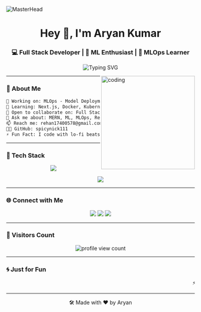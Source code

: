 ![MasterHead](https://repository-images.githubusercontent.com/588181932/e36ec678-7984-4cdd-8e4c-a3932772ff8e)

<h1 align="center">Hey 👋, I'm Aryan Kumar</h1>
<h3 align="center">💻 Full Stack Developer | 🧠 ML Enthusiast | 🚀 MLOps Learner</h3>

<p align="center">
  <img src="https://readme-typing-svg.demolab.com?font=Fira+Code&size=22&pause=1000&center=true&vCenter=true&width=380&lines=Crafting+Modern+Web+Apps+%F0%9F%92%BB;Building+Smart+ML+Systems+%F0%9F%96%A5%EF%B8%8F;Always+Learning%2C+Always+Evolving+%F0%9F%8C%90" alt="Typing SVG" />
</p>

<img align="right" alt="coding" width="250" src="https://user-images.githubusercontent.com/74038190/235224431-e8c8c12e-6826-47f1-89fb-2ddad83b3abf.gif"/>

---

### 🧠 About Me

```txt
🔭 Working on: MLOps - Model Deployment & CI/CD
🌱 Learning: Next.js, Docker, Kubernetes, GCP, AWS
🤝 Open to collaborate on: Full Stack + ML projects
💬 Ask me about: MERN, ML, MLOps, React.js
📫 Reach me: rehan17400578@gmail.com
🧑‍💻 GitHub: spicynick111
⚡ Fun Fact: I code with lo-fi beats at midnight 🌙 and probably have more GitHub repos than unread WhatsApps! 😂
```

---

### 🚀 Tech Stack

<p align="center">
  <img src="https://skillicons.dev/icons?i=html,css,js,react,nodejs,express,mongodb,python,cpp,java,tailwind,docker"/>
</p>
<p align="center">
  <img src="https://skillicons.dev/icons?i=kubernetes,git,github,aws,postman,postgres,pandas,scikit-learn"/>
</p>

---

### 🌐 Connect with Me

<p align="center">
  <a href="mailto:rehan17400578@gmail.com"><img src="https://img.shields.io/badge/Gmail-EA4335?style=for-the-badge&logo=gmail&logoColor=white"/></a>
  <a href="https://www.linkedin.com/in/aryan-kumar-gate2025"><img src="https://img.shields.io/badge/LinkedIn-0A66C2?style=for-the-badge&logo=linkedin&logoColor=white"/></a>
  <a href="https://github.com/spicynick111"><img src="https://img.shields.io/badge/GitHub-181717?style=for-the-badge&logo=github&logoColor=white"/></a>
</p>

---

### 👀 Visitors Count

<p align="center">
  <img src="https://komarev.com/ghpvc/?username=spicynick111&label=Profile+Views&color=0e75b6&style=for-the-badge" alt="profile view count" />
</p>

---

### 🌀 Just for Fun

<marquee behavior="scroll" direction="left" scrollamount="8">
⚡ Building Scalable Code &nbsp;&nbsp; 💡 Deploying Smart ML Apps &nbsp;&nbsp; 🌍 Ready for Real-World Dev Challenges &nbsp;&nbsp; ✨ Let's Create Together!
</marquee>

---

<p align="center">
  🛠️ Made with ❤️ by Aryan
</p>
